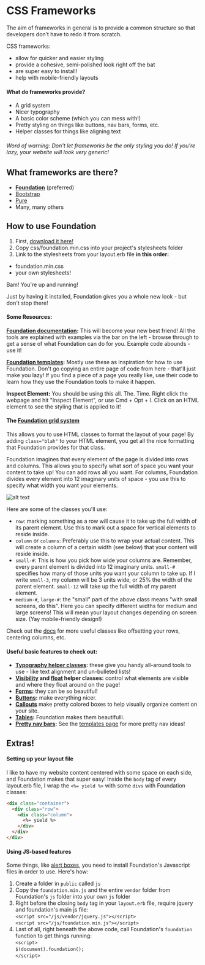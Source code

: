 # CSS Frameworks

The aim of frameworks in general is to provide a common structure so that developers don’t have to redo it from scratch.

CSS frameworks:
- allow for quicker and easier styling
- provide a cohesive, semi-polished look right off the bat
- are super easy to install!
- help with mobile-friendly layouts

#### What do frameworks provide?
- A grid system
- Nicer typography
- A basic color scheme (which you can mess with!)
- Pretty styling on things like buttons, nav bars, forms, etc.
- Helper classes for things like aligning text

###### *Word of warning: Don't let frameworks be the only styling you do! If you're lazy, your website will look very generic!*

## What frameworks are there?
- **[Foundation](http://foundation.zurb.com/)** (preferred)
- [Bootstrap](http://getbootstrap.com/)
- [Pure](http://purecss.io/)
- Many, many others

## How to use Foundation

1. First, [download it here!](http://foundation.zurb.com/sites/download.html/)
2. Copy css/foundation.min.css into your project's stylesheets folder
3. Link to the stylesheets from your layout.erb file **in this order:**
  * foundation.min.css
  * your own stylesheets!

Bam! You're up and running!

Just by having it installed, Foundation gives you a whole new look - but don't stop there!

#### Some Resources:
**[Foundation documentation](http://foundation.zurb.com/sites/docs/):**
This will become your new best friend! All the tools are explained with examples via the bar on the left - browse through to get a sense of what Foundation can do for you. Example code abounds - use it!

**[Foundation templates](http://foundation.zurb.com/templates.html):**
Mostly use these as inspiration for how to use Foundation. Don't go copying an entire page of code from here - that'll just make you lazy! If you find a piece of a page you really like, use their code to learn how they use the Foundation tools to make it happen.

**Inspect Element:**
You should be using this all. The. Time. Right click the webpage and hit "Inspect Element", or use Cmd + Opt + I. Click on an HTML element to see the styling that is applied to it!

#### The [Foundation grid system](http://foundation.zurb.com/sites/docs/grid.html)
This allows you to use HTML classes to format the layout of your page! By adding `class="blah"` to your HTML element, you get all the nice formatting that Foundation provides for that class.

Foundation imagines that every element of the page is divided into rows and columns. This allows you to specify what sort of space you want your content to take up! You can add rows all you want. For columns, Foundation divides every element into 12 imaginary units of space - you use this to specify what width you want your elements.

![alt text](http://foundation.zurb.com/assets/img/seo/feature-grid-1.png)

Here are some of the classes you'll use:
- `row`: marking something as a row will cause it to take up the full width of its parent element. Use this to mark out a space for vertical elements to reside inside.
- `column` or `columns`: Preferably use this to wrap your actual content. This will create a column of a certain width (see below) that your content will reside inside.
- `small-#`: This is how you pick how wide your columns are. Remember, every parent element is divided into 12 imaginary units. `small-#` specifies how many of those units you want your column to take up. If I write `small-3`, my column will be 3 units wide, or 25% the width of the parent element. `small-12` will take up the full width of my parent element.
- `medium-#`, `large-#`: the "small" part of the above class means "with small screens, do this". Here you can specify different widths for medium and large screens! This will mean your layout changes depending on screen size. (Yay mobile-friendly design!)

Check out the [docs](http://foundation.zurb.com/sites/docs/grid.html) for more useful classes like offsetting your rows, centering columns, etc.

#### Useful basic features to check out:
- **[Typography helper classes](http://foundation.zurb.com/sites/docs/typography-helpers.html):** these give you handy all-around tools to use - like text alignment and un-bulleted lists!
- **[Visibility](http://foundation.zurb.com/sites/docs/visibility.html) and [float](http://foundation.zurb.com/sites/docs/float-classes.html) helper classes:** control what elements are visible and where they float around on the page!
- **[Forms](http://foundation.zurb.com/sites/docs/forms.html):** they can be so beautiful!
- **[Buttons](http://foundation.zurb.com/sites/docs/button.html):** make everything nicer.
- **[Callouts](http://foundation.zurb.com/sites/docs/callout.html)** make pretty colored boxes to help visually organize content on your site.
- **[Tables](http://foundation.zurb.com/sites/docs/table.html):** Foundation makes them beautifulll.
- **[Pretty nav bars](http://foundation.zurb.com/sites/docs/navigation.html):** See the [templates page](http://foundation.zurb.com/templates.html) for more pretty nav ideas!

## Extras!

#### Setting up your layout file
I like to have my website content centered with some space on each side, and Foundation makes that super easy! Inside the `body` tag of every layout.erb file, I wrap the `<%= yield %>` with some `divs` with Foundation classes:

```html
<div class="container">
  <div class="row">
    <div class="column">
      <%= yield %>
    </div>
  </div>
</div>
```

#### Using JS-based features
Some things, like [alert boxes](http://foundation.zurb.com/sites/docs/callout.html#making-closable), you need to install Foundation's Javascript files in order to use. Here's how:

1. Create a folder in `public` called `js`
2. Copy the `foundation.min.js` and the entire `vendor` folder from Foundation's `js` folder into your own `js` folder
4. Right before the closing `body` tag in your `layout.erb` file, require jquery and foundation's main js file:<br>
`<script src="/js/vendor/jquery.js"></script>`<br>
`<script src="/js/foundation.min.js"></script>`<br>
5. Last of all, right beneath the above code, call Foundation's `foundation` function to get things running:<br>
`<script>`<br>
`$(document).foundation();`<br>
`</script>`<br>
